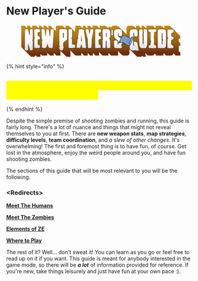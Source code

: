 # New Player's Guide

<figure><img src="../.gitbook/assets/New Player&#x27;s Guide.png" alt=""><figcaption></figcaption></figure>

{% hint style="info" %}
## <mark style="color:yellow;">This section is mainly for players unsure of what to do in Zombie Escape.</mark>
{% endhint %}

Despite the simple premise of shooting zombies and running, this guide is fairly long. There's a lot of nuance and things that might not reveal themselves to you at first. There are **new weapon stats**, **map strategies**, **difficulty levels**, **team coordination**, and _a slew of other changes_. It's overwhelming! The first and foremost thing is to have fun, of course. Get lost in the atmosphere, enjoy the weird people around you, and have fun shooting zombies.

The sections of this guide that will be most relevant to you will be the following.&#x20;

### **\<Redirects>**

[**Meet The Humans**](../human-zombie-guides-stats-here/meet-the-humans-outdated-+weapons/)

[**Meet The Zombies**](../human-zombie-guides-stats-here/meet-the-zombies/)

[**Elements of ZE** ](broken-reference)

[**Where to Play**](where-to-play.md)

The rest of it? Well... don't sweat it! You can learn as you go or feel free to read up on it if you want. This guide is meant for anybody interested in the game mode, so there will be _**a lot**_ of information provided for reference. If you're new, take things leisurely and just have fun at your own pace :).
